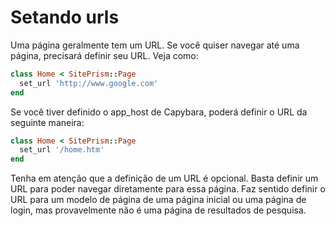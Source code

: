 # Setando urls

Uma página geralmente tem um URL. Se você quiser navegar até uma página, precisará definir seu URL. Veja como:

```ruby
class Home < SitePrism::Page
  set_url 'http://www.google.com'
end
```

Se você tiver definido o app_host de Capybara, poderá definir o URL da seguinte maneira:

```ruby
class Home < SitePrism::Page
  set_url '/home.htm'
end
```

Tenha em atenção que a definição de um URL é opcional. Basta definir um URL para poder navegar diretamente para essa página. Faz sentido definir o URL para um modelo de página de uma página inicial ou uma página de login, mas provavelmente não é uma página de resultados de pesquisa.
